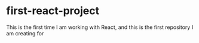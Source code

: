 # first-react-project
This is the first time I am working with React, and this is the first repository I am creating for 
